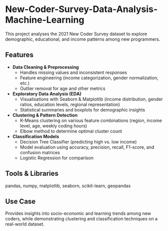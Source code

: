 # New-Coder-Survey-Data-Analysis-Machine-Learning
This project analyses the 2021 New Coder Survey dataset to explore demographic, educational, and income patterns among new programmers.

## Features
- **Data Cleaning & Preprocessing**
  - Handles missing values and inconsistent responses
  - Feature engineering (income categorization, gender normalization, etc.)
  - Outlier removal for age and other metrics
- **Exploratory Data Analysis (EDA)**
  - Visualisations with Seaborn & Matplotlib (income distribution, gender ratios, education levels, regional representation)
  - Statistical summaries and boxplots for demographic insights
- **Clustering & Pattern Detection**
  - K-Means clustering on various feature combinations (region, income level, age, weekly coding hours)
  - Elbow method to determine optimal cluster count
- **Classification Models**
  - Decision Tree Classifier (predicting high vs. low income)
  - Model evaluation using accuracy, precision, recall, F1-score, and confusion matrices
  - Logistic Regression for comparison

## Tools & Libraries
pandas, numpy, matplotlib, seaborn, scikit-learn, geopandas

## Use Case
Provides insights into socio-economic and learning trends among new coders, while demonstrating clustering and classification techniques on a real-world dataset.
